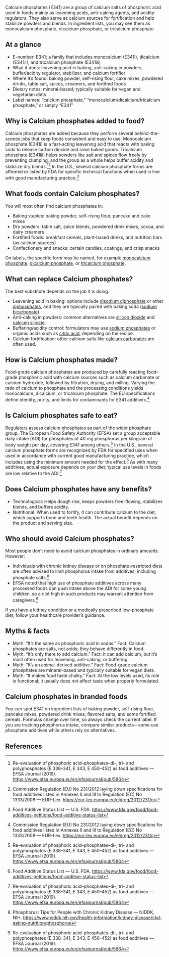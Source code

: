 Calcium phosphates (E341) are a group of calcium salts of phosphoric acid used in foods mainly as leavening acids, anti-caking agents, and acidity regulators. They also serve as calcium sources for fortification and help stabilize powders and blends. In ingredient lists, you may see them as monocalcium phosphate, dicalcium phosphate, or tricalcium phosphate.

<!--more-->

## At a glance
- E-number: E341; a family that includes monocalcium (E341i), dicalcium (E341ii), and tricalcium phosphate (E341iii)
- What it does: leavening acid in baking, anti-caking in powders, buffer/acidity regulator, stabilizer, and calcium fortifier
- Where it’s found: baking powder, self-rising flour, cake mixes, powdered drinks, table salt, spices, creamers, and fortified foods
- Dietary notes: mineral-based; typically suitable for vegan and vegetarian diets
- Label names: “calcium phosphate,” “monocalcium/dicalcium/tricalcium phosphate,” or simply “E341”

## Why is Calcium phosphates added to food?
Calcium phosphates are added because they perform several behind-the-scenes jobs that keep foods consistent and easy to use. Monocalcium phosphate (E341i) is a fast-acting leavening acid that reacts with baking soda to release carbon dioxide and raise baked goods. Tricalcium phosphate (E341iii) helps powders like salt and spices flow freely by preventing clumping, and the group as a whole helps buffer acidity and stabilize dry blends.[^1][^2] In the U.S., several calcium phosphate forms are affirmed or listed by FDA for specific technical functions when used in line with good manufacturing practice.[^3]

## What foods contain Calcium phosphates?
You will most often find calcium phosphates in:
- Baking staples: baking powder, self-rising flour, pancake and cake mixes
- Dry powders: table salt, spice blends, powdered drink mixes, cocoa, and dairy creamers
- Fortified foods: breakfast cereals, plant-based drinks, and nutrition bars (as calcium sources)
- Confectionery and snacks: certain candies, coatings, and crisp snacks

On labels, the specific form may be named, for example [monocalcium phosphate](/e341i-monocalcium-phosphate), [dicalcium phosphate](/e341ii-dicalcium-phosphate), or [tricalcium phosphate](/e341iii-tricalcium-phosphate).

## What can replace Calcium phosphates?
The best substitute depends on the job it is doing.
- Leavening acid in baking: options include [disodium diphosphate](/e450i-disodium-diphosphate) or other [diphosphates](/e450-diphosphates), and they are typically paired with baking soda ([sodium bicarbonate](/e500ii-sodium-bicarbonate)).
- Anti-caking in powders: common alternatives are [silicon dioxide](/e551-silicon-dioxide) and [calcium silicate](/e552-calcium-silicate).
- Buffering/acidity control: formulators may use [sodium phosphates](/e339-sodium-phosphates) or organic acids such as [citric acid](/e330-citric-acid), depending on the recipe.
- Calcium fortification: other calcium salts like [calcium carbonates](/e170-calcium-carbonates) are often used.

## How is Calcium phosphates made?
Food-grade calcium phosphates are produced by carefully reacting food-grade phosphoric acid with calcium sources such as calcium carbonate or calcium hydroxide, followed by filtration, drying, and milling. Varying the ratio of calcium to phosphate and the processing conditions yields monocalcium, dicalcium, or tricalcium phosphate. The EU specifications define identity, purity, and limits for contaminants for E341 additives.[^2]

## Is Calcium phosphates safe to eat?
Regulators assess calcium phosphates as part of the wider phosphate group. The European Food Safety Authority (EFSA) set a group acceptable daily intake (ADI) for phosphates of 40 mg phosphorus per kilogram of body weight per day, covering E341 among others.[^1] In the U.S., several calcium phosphate forms are recognized by FDA for specified uses when used in accordance with current good manufacturing practice, which includes using the minimum amount needed for the effect.[^3] As with many additives, actual exposure depends on your diet; typical use levels in foods are low relative to the ADI.[^1]

## Does Calcium phosphates have any benefits?
- Technological: Helps dough rise, keeps powders free-flowing, stabilizes blends, and buffers acidity.
- Nutritional: When used to fortify, it can contribute calcium to the diet, which supports bone and teeth health. The actual benefit depends on the product and serving size.

## Who should avoid Calcium phosphates?
Most people don’t need to avoid calcium phosphates in ordinary amounts. However:
- Individuals with chronic kidney disease or on phosphate-restricted diets are often advised to limit phosphorus intake from additives, including phosphate salts.[^4]
- EFSA noted that high use of phosphate additives across many processed foods can push intake above the ADI for some young children, so a diet high in such products may warrant attention from caregivers.[^1]

If you have a kidney condition or a medically prescribed low-phosphate diet, follow your healthcare provider’s guidance.

## Myths & facts
- Myth: “It’s the same as phosphoric acid in sodas.” Fact: Calcium phosphates are salts, not acids; they behave differently in food.
- Myth: “It’s only there to add calcium.” Fact: It can add calcium, but it’s most often used for leavening, anti-caking, or buffering.
- Myth: “It’s an animal-derived additive.” Fact: Food-grade calcium phosphates are mineral-based and typically suitable for vegan diets.
- Myth: “It makes food taste chalky.” Fact: At the low levels used, its role is functional; it usually does not affect taste when properly formulated.

## Calcium phosphates in branded foods
You can spot E341 on ingredient lists of baking powder, self-rising flour, pancake mixes, powdered drink mixes, flavored salts, and some fortified cereals. Formulas change over time, so always check the current label. If you are tracking phosphorus intake, compare similar products—some use phosphate additives while others rely on alternatives.

## References
[^1]: Re-evaluation of phosphoric acid–phosphates–di-, tri- and polyphosphates (E 338–341, E 343, E 450–452) as food additives — EFSA Journal (2019). https://www.efsa.europa.eu/en/efsajournal/pub/5864
[^2]: Commission Regulation (EU) No 231/2012 laying down specifications for food additives listed in Annexes II and III to Regulation (EC) No 1333/2008 — EUR-Lex. https://eur-lex.europa.eu/eli/reg/2012/231/oj
[^3]: Food Additive Status List — U.S. FDA. https://www.fda.gov/food/food-additives-petitions/food-additive-status-list
[^4]: Phosphorus: Tips for People with Chronic Kidney Disease — NIDDK, NIH. https://www.niddk.nih.gov/health-information/kidney-disease/ckd-eating-nutrition/phosphorus

